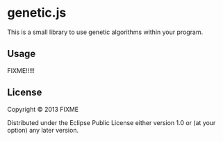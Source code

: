 # genetic.js

This is a small library to use genetic algorithms within your program.

## Usage

FIXME!!!!!




## License

Copyright © 2013 FIXME

Distributed under the Eclipse Public License either version 1.0 or (at
your option) any later version.
